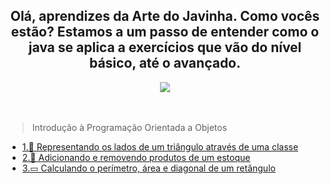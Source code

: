 <div>
<h2 align="center"> Olá, aprendizes da Arte do Javinha. Como vocês estão? Estamos a um passo de entender como o java se aplica a exercícios que vão do nível básico, até o avançado.</h2>
</div>

<div align="center">
  <img src="https://www.stylus.co.za/wp-content/uploads/2022/12/java-banner.png"> </img>
</div> <br> <br>


> Introdução à Programação Orientada a Objetos
- [1.🔺 Representando os lados de um triângulo através de uma classe](./ladosDeUmTriangulo.md)
- [2.🛒 Adicionando e removendo produtos de um estoque](./estoqueEQuantidade.md)
- [3.▭  Calculando o perímetro, área e diagonal de um retângulo](./ladosDeUmRetangulo.md)
